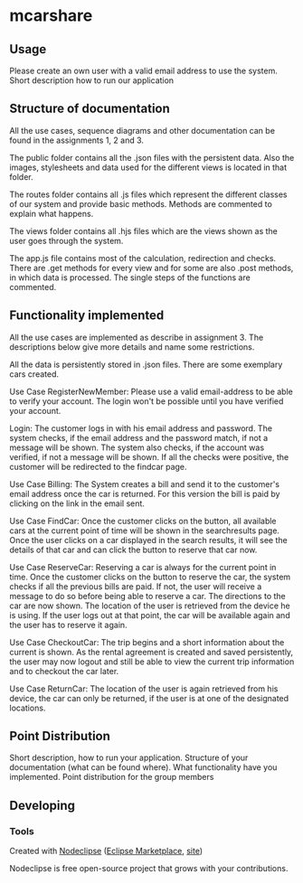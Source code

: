 # mcarshare

## Usage
Please create an own user with a valid email address to use the system.
Short description how to run our application

## Structure of documentation
All the use cases, sequence diagrams and other documentation can be found in the assignments 1, 2 and 3.

The public folder contains all the .json files with the persistent data.
Also the images, stylesheets and data used for the different views is located in that folder.

The routes folder contains all .js files which represent the different classes of our system and provide basic methods. Methods are commented to explain what happens.

The views folder contains all .hjs files which are the views shown as the user goes through the system.

The app.js file contains most of the calculation, redirection and checks. There are .get methods for every view and for some are also .post methods, in which data is processed. The single steps of the functions are commented.

## Functionality implemented
All the use cases are implemented as describe in assignment 3.
The descriptions below give more details and name some restrictions.

All the data is persistently stored in .json files. 
There are some exemplary cars created.

Use Case RegisterNewMember:
Please use a valid email-address to be able to verify your account.
The login won't be possible until you have verified your account.

Login:
The customer logs in with his email address and password.
The system checks, if the email address and the password match, if not a message will be shown.
The system also checks, if the account was verified, if not a message will be shown.
If all the checks were positive, the customer will be redirected to the findcar page.

Use Case Billing:
The System creates a bill and send it to the customer's email address once the car is returned.
For this version the bill is paid by clicking on the link in the email sent.

Use Case FindCar:
Once the customer clicks on the button, all available cars at the current point of time will be shown in the searchresults page.
Once the user clicks on a car displayed in the search results, it will see the details of that car and can click the button to reserve that car now.

Use Case ReserveCar:
Reserving a car is always for the current point in time.
Once the customer clicks on the button to reserve the car, the system checks if all the previous bills are paid. If not, the user will receive a message to do so before being able to reserve a car.
The directions to the car are now shown. The location of the user is retrieved from the device he is using.
If the user logs out at that point, the car will be available again and the user has to reserve it again.

Use Case CheckoutCar:
The trip begins and a short information about the current is shown.
As the rental agreement is created and saved persistently, the user may now logout and still be able to view the current trip information and to checkout the car later.

Use Case ReturnCar:
The location of the user is again retrieved from his device, the car can only be returned, if the user is at one of the designated locations.

## Point Distribution
Short description, how to run your application. Structure of your documentation (what can be found where). What functionality have you implemented. Point distribution for the group members

## Developing

### Tools
Created with [Nodeclipse](https://github.com/Nodeclipse/nodeclipse-1)
 ([Eclipse Marketplace](http://marketplace.eclipse.org/content/nodeclipse), [site](http://www.nodeclipse.org))   

Nodeclipse is free open-source project that grows with your contributions.